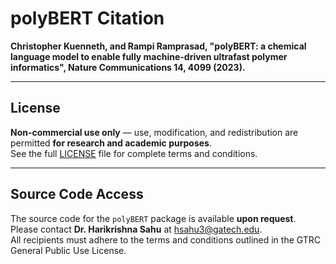 # polyBERT Citation
**Christopher Kuenneth, and Rampi Ramprasad, "polyBERT: a chemical language model to enable fully machine-driven ultrafast polymer informatics", Nature Communications 14, 4099 (2023).**

---

## License

**Non-commercial use only** — use, modification, and redistribution are permitted **for research and academic purposes**.  
See the full [LICENSE](./LICENSE) file for complete terms and conditions.

---

## Source Code Access

The source code for the `polyBERT` package is available **upon request**.  
Please contact **Dr. Harikrishna Sahu** at [hsahu3@gatech.edu](mailto:hsahu3@gatech.edu).  
All recipients must adhere to the terms and conditions outlined in the GTRC General Public Use License.
